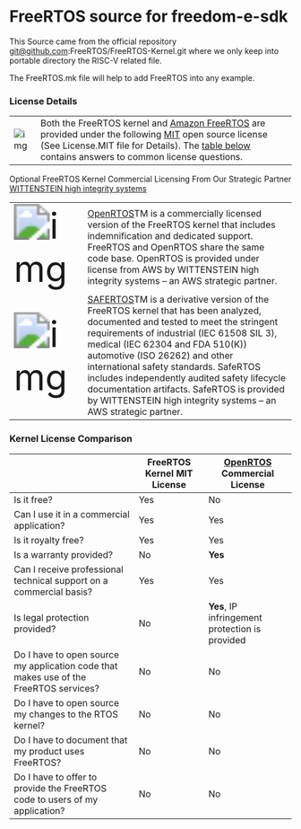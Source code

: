 # FreeRTOS source for freedom-e-sdk

This Source came from the official repository git@github.com:FreeRTOS/FreeRTOS-Kernel.git where we only keep into portable directory the RISC-V related file.

The FreeRTOS.mk file will help to add FreeRTOS into any example.



### License Details

|                                                              |                                                              |
| ------------------------------------------------------------ | ------------------------------------------------------------ |
| ![img](https://www.freertos.org/wp-content/uploads/2018/07/logo.jpg) | Both the FreeRTOS kernel and [Amazon FreeRTOS](http://aws.amazon.com/freertos) are provided under the following [MIT](https://opensource.org/licenses/MIT) open source license (See License.MIT file for Details). The [table below](https://www.freertos.org/a00114.html#license_comparison) contains answers to common license questions. |



Optional FreeRTOS Kernel Commercial Licensing From Our Strategic Partner [WITTENSTEIN high integrity systems](http://www.highintegritysystems.com/openrtos/)

|                                                              |                                                              |
| ------------------------------------------------------------ | ------------------------------------------------------------ |
| <img src="https://www.freertos.org/wp-content/uploads/2018/07/openrtos.gif" alt="img" style="zoom:400%;" /> | [OpenRTOS](http://www.highintegritysystems.com/openrtos/)TM  is a commercially licensed version of the FreeRTOS kernel that includes indemnification and dedicated support. FreeRTOS and OpenRTOS share the same code base. OpenRTOS is provided under license from AWS by WITTENSTEIN high integrity systems – an AWS strategic partner. |
| <img src="https://www.freertos.org/wp-content/uploads/2018/07/srsmall.gif" alt="img" style="zoom:400%;" /> | [SAFERTOS](http://www.highintegritysystems.com/safertos/)TM  is a derivative version of the FreeRTOS kernel that has been analyzed, documented and tested to meet the stringent requirements of industrial (IEC 61508 SIL 3), medical (IEC 62304 and FDA 510(K)) automotive (ISO 26262) and other international safety standards. SafeRTOS includes independently audited safety lifecycle documentation artifacts. SafeRTOS is provided by WITTENSTEIN high integrity systems – an AWS strategic partner. |



### Kernel License Comparison

|                                                              | FreeRTOS Kernel MIT License | [OpenRTOS](http://www.highintegritysystems.com/openrtos/) Commercial License |
| ------------------------------------------------------------ | --------------------------- | ------------------------------------------------------------ |
| Is it free?                                                  | Yes                         | No                                                           |
| Can I use it in a commercial application?                    | Yes                         | Yes                                                          |
| Is it royalty free?                                          | Yes                         | Yes                                                          |
| Is a warranty provided?                                      | No                          | **Yes**                                                      |
| Can I receive professional technical support on a commercial basis? | Yes                         | Yes                                                          |
| Is legal protection provided?                                | No                          | **Yes**, IP infringement protection is provided              |
| Do I have to open source my application code that makes use of the FreeRTOS services? | No                          | No                                                           |
| Do I have to open source my changes to the RTOS kernel?      | No                          | No                                                           |
| Do I have to document that my product uses FreeRTOS?         | No                          | No                                                           |
| Do I have to offer to provide the FreeRTOS code to users of my application? | No                          | No                                                           |